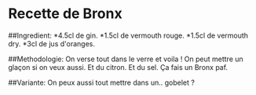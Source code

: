 # Recette de Bronx

##Ingredient:
*4.5cl de gin.
*1.5cl de vermouth rouge.
*1.5cl de vermouth dry.
*3cl de jus d'oranges.

##Methodologie:
On verse tout dans le verre et voila ! On peut mettre un glaçon si on veux aussi. Et du citron. Et du sel. Ça fais un Bronx paf.

##Variante: On peux aussi tout mettre dans un.. gobelet ?
